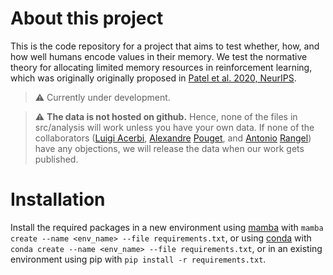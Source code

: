 # About this project

This is the code repository for a project that aims to test whether, how, and how well humans encode values in their memory. We test the normative theory for allocating limited memory resources in reinforcement learning, which was originally originally proposed in [Patel et al. 2020, NeurIPS](https://papers.nips.cc/paper/2020/hash/c4fac8fb3c9e17a2f4553a001f631975-Abstract.html).

> :warning: Currently under development.

> :warning: **The data is not hosted on github.** Hence, none of the files in src/analysis will work unless you have your own data. If none of the collaborators ([Luigi Acerbi](https://luigiacerbi.com/), [Alexandre](https://neurocenter-unige.ch/research-groups/alexandre-pouget/) [Pouget](https://neurocenter-unige.ch/research-groups/alexandre-pouget/), and [Antonio](https://neurocenter-unige.ch/research-groups/alexandre-pouget/) [Rangel](https://www.rnl.caltech.edu/)) have any objections, we will release the data when our work gets published.

# Installation

Install the required packages in a new environment using [mamba](https://github.com/mamba-org/mamba) with `mamba create --name <env_name> --file requirements.txt`, or using [conda](https://docs.conda.io/en/latest/) with `conda create --name <env_name> --file requirements.txt`, or in an existing environment using pip with `pip install -r requirements.txt`.
